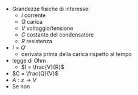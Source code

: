 - Grandezze fisiche di interesse:
	- $I$ corrente
	- $Q$ carica
	- $V$ voltaggio/tensione
	- $C$ costante del condensatore
	- $R$ resistenza
- $I = Q'$
	- derivata prima della carica rispetto al tempo
- legge di Ohm
	- $I = \frac{V}{R}$
- $C = \frac{Q}{V}$
- $A: x \rightarrow V$
- Se non
